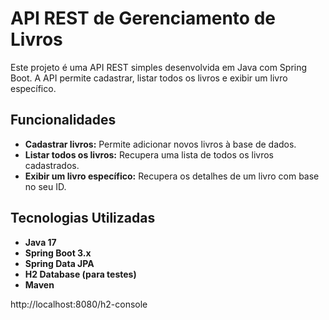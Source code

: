 # API REST de Gerenciamento de Livros

Este projeto é uma API REST simples desenvolvida em Java com Spring Boot. A API permite cadastrar, listar todos os livros e exibir um livro específico. 

## Funcionalidades

- **Cadastrar livros:** Permite adicionar novos livros à base de dados.
- **Listar todos os livros:** Recupera uma lista de todos os livros cadastrados.
- **Exibir um livro específico:** Recupera os detalhes de um livro com base no seu ID.

## Tecnologias Utilizadas

- **Java 17**
- **Spring Boot 3.x**
- **Spring Data JPA**
- **H2 Database (para testes)**
- **Maven**



http://localhost:8080/h2-console
